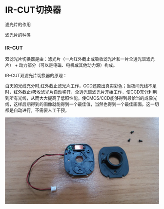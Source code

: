 # IR-CUT切换器

滤光片的作用

滤光片的种类

### IR-CUT

双滤光片切换器是由：滤光片（一片红外截止或吸收滤光片和一片全透光谱滤光片） + 动力部分（可以是电磁、电机或其他动力源）构成。

IR-CUT双滤光片切换器的原理：

白天的光线充分时,红外截止滤光片工作，CCD还原出真实彩色；当夜间光线不足时，红外截止/吸收滤光片自动移开，全透光谱滤光片开始工作，使CCD充分利用到所有光线，从而大大提高了低照性能。使CMOS/CCD能够得到最恰当的成像光线，这样后期得到的图像就能得到一个最佳值，当然也得到一个最佳画面。这一切都是自动进行，不需要人工干预。


![](/assets/ir-cut结构.jpg)







